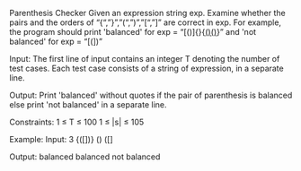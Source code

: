 Parenthesis Checker 
Given an expression string exp. Examine whether the pairs and the orders of “{“,”}”,”(“,”)”,”[“,”]” are correct in exp.
For example, the program should print 'balanced' for exp = “[()]{}{[()()]()}” and 'not balanced' for exp = “[(])”

Input:
The first line of input contains an integer T denoting the number of test cases.  Each test case consists of a string of expression, in a separate line.

Output:
Print 'balanced' without quotes if the pair of parenthesis is balanced else print 'not balanced' in a separate line.

Constraints:
1 ≤ T ≤ 100
1 ≤ |s| ≤ 105

Example:
Input:
3
{([])}
()
([]

Output:
balanced
balanced
not balanced